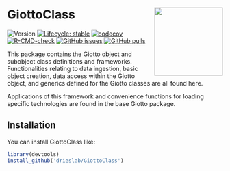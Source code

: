 
<!-- README.md is generated from README.Rmd. Please edit that file -->

# GiottoClass <img src="man/figures/logo.png" align="right" alt="" width="160" />

<!-- badges: start -->

![Version](https://img.shields.io/github/r-package/v/drieslab/GiottoClass)
[![Lifecycle:
stable](https://img.shields.io/badge/lifecycle-stable-brightgreen.svg)](https://lifecycle.r-lib.org/articles/stages.html#stable)
[![codecov](https://codecov.io/gh/drieslab/GiottoClass/branch/dev/graph/badge.svg)](https://app.codecov.io/gh/drieslab/GiottoClass?branch=dev)
[![R-CMD-check](https://github.com/drieslab/GiottoClass/actions/workflows/main_check.yml/badge.svg)](https://github.com/drieslab/GiottoClass/actions/workflows/main_check.yml)
[![GitHub
issues](https://img.shields.io/github/issues/drieslab/Giotto)](https://github.com/drieslab/Giotto/issues)
[![GitHub
pulls](https://img.shields.io/github/issues-pr/drieslab/GiottoClass)](https://github.com/drieslab/GiottoClass/pulls)
<!-- badges: end -->

This package contains the Giotto object and subobject class definitions
and frameworks. Functionalities relating to data ingestion, basic object
creation, data access within the Giotto object, and generics defined for
the Giotto classes are all found here.

Applications of this framework and convenience functions for loading
specific technologies are found in the base Giotto package.

## Installation

You can install GiottoClass like:

``` r
library(devtools)
install_github('drieslab/GiottoClass')
```
